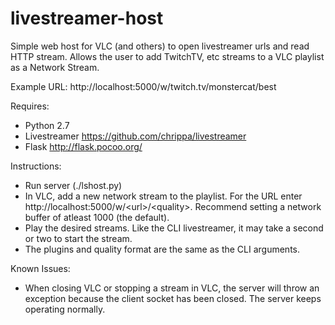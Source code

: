 # livestreamer-host
Simple web host for VLC (and others) to open livestreamer urls and read HTTP stream. Allows the user to add TwitchTV, etc streams to a VLC playlist as a Network Stream.

Example URL: http://localhost:5000/w/twitch.tv/monstercat/best

Requires:
- Python 2.7
- Livestreamer https://github.com/chrippa/livestreamer
- Flask http://flask.pocoo.org/
 
Instructions:
- Run server (./lshost.py)
- In VLC, add a new network stream to the playlist. For the URL enter http://localhost:5000/w/\<url\>/\<quality\>. Recommend setting a network buffer of atleast 1000 (the default).
- Play the desired streams. Like the CLI livestreamer, it may take a second or two to start the stream.
- The plugins and quality format are the same as the CLI arguments.

Known Issues:
- When closing VLC or stopping a stream in VLC, the server will throw an exception because the client socket has been closed. The server keeps operating normally.
